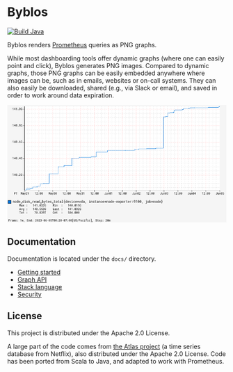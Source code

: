 # Byblos

[![Build Java](https://github.com/pvcnt/byblos/actions/workflows/build.yaml/badge.svg)](https://github.com/pvcnt/byblos/actions/workflows/build.yaml)

Byblos renders [Prometheus](https://prometheus.io/) queries as PNG graphs.

While most dashboarding tools offer dynamic graphs (where one can easily point and click), Byblos generates PNG images.
Compared to dynamic graphs, those PNG graphs can be easily embedded anywhere where images can be, such as in emails, websites or on-call systems.
They can also easily be downloaded, shared (e.g., via Slack or email), and saved in order to work around data expiration.

![Example chart](docs/node_disk_read_bytes_total.png)

## Documentation

Documentation is located under the `docs/` directory.

* [Getting started](docs/getting-started.md)
* [Graph API](docs/graph-api.md)
* [Stack language](docs/stack-language/index.md)
* [Security](docs/security.md)

## License

This project is distributed under the Apache 2.0 License.

A large part of the code comes from [the Atlas project](https://github.com/Netflix/atlas) (a time series database from Netflix), also distributed under the Apache 2.0 License.
Code has been ported from Scala to Java, and adapted to work with Prometheus.
